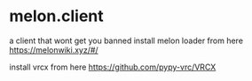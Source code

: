 # melon.client
a client that wont get you banned
install melon loader from here https://melonwiki.xyz/#/

install vrcx from here https://github.com/pypy-vrc/VRCX
